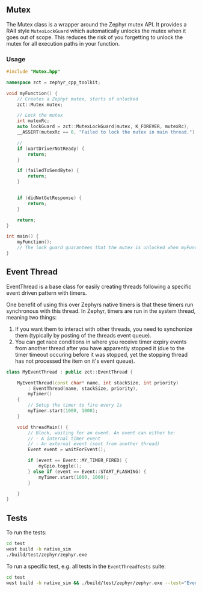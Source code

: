 ## Mutex

The Mutex class is a wrapper around the Zephyr mutex API. It provides a RAII style `MutexLockGuard` which automatically unlocks the mutex when it goes out of scope. This reduces the risk of you forgetting to unlock the mutex for all execution paths in your function.

### Usage

```c++
#include "Mutex.hpp"

namespace zct = zephyr_cpp_toolkit;

void myFunction() {
    // Creates a Zephyr mutex, starts of unlocked
    zct::Mutex mutex;

    // Lock the mutex
    int mutexRc;
    auto lockGuard = zct::MutexLockGuard(mutex, K_FOREVER, mutexRc);
    __ASSERT(mutexRc == 0, "Failed to lock the mutex in main thread.");

    // 
    if (uartDriverNotReady) {
        return;
    }

    if (failedToSendByte) {
        return;
    }


    if (didNotGetResponse) {
        return;
    }

    return;
}

int main() {
    myFunction();
    // The lock guard guarantees that the mutex is unlocked when myFunction returns
}
```

## Event Thread

EventThread is a base class for easily creating threads following a specific event driven pattern with timers.

One benefit of using this over Zephyrs native timers is that these timers run synchronous with this thread. In Zephyr, timers are run in the system thread, meaning two things:

1. If you want them to interact with other threads, you need to synchonize them (typically by posting of the threads event queue).
1. You can get race conditions in where you receive timer expiry events from another thread after you have apparently stopped it (due to the timer timeout occuring before it was stopped, yet the stopping thread has not processed the item on it's event queue).

```c++
class MyEventThread : public zct::EventThread {

    MyEventThread(const char* name, int stackSize, int priority) 
        : EventThread(name, stackSize, priority),
        myTimer()
    { 
        // Setup the timer to fire every 1s
        myTimer.start(1000, 1000);
    }

    void threadMain() {
        // Block, waiting for an event. An event can either be:
        // - A internal timer event
        // - An external event (sent from another thread)
        Event event = waitForEvent();

        if (event == Event::MY_TIMER_FIRED) {
            myGpio.toggle();
        } else if (event == Event::START_FLASHING) {
            myTimer.start(1000, 1000);
        }

    }
}
```

## Tests

To run the tests:

```bash
cd test
west build -b native_sim
./build/test/zephyr/zephyr.exe
```

To run a specific test, e.g. all tests in the `EventThreadTests` suite:

```bash
cd test
west build -b native_sim && ./build/test/zephyr/zephyr.exe --test="EventThreadTests::*"
```